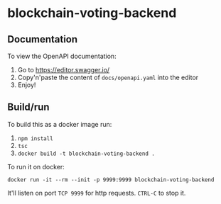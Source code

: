 # blockchain-voting-backend

## Documentation

To view the OpenAPI documentation:

1.  Go to https://editor.swagger.io/
2.  Copy'n'paste the content of `docs/openapi.yaml` into the editor
3.  Enjoy!

## Build/run

To build this as a docker image run:

1.  `npm install`
2.  `tsc`
3.  `docker build -t blockchain-voting-backend .`

To run it on docker:

`docker run -it --rm --init -p 9999:9999 blockchain-voting-backend`

It'll listen on port `TCP 9999` for http requests. `CTRL-C` to stop it.
